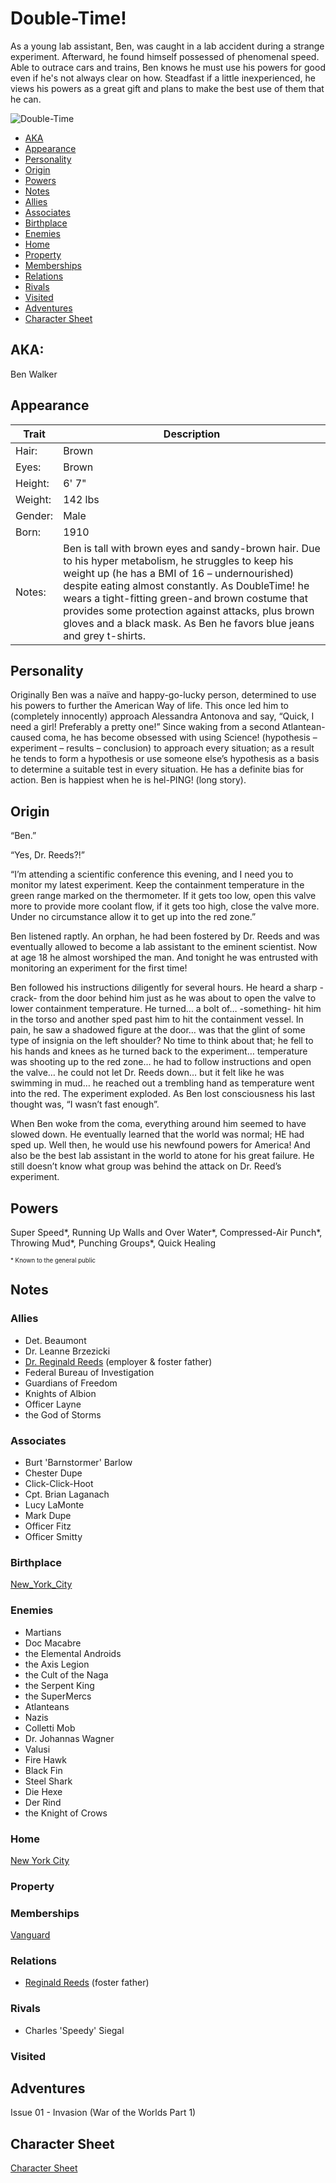 <!--
type: player-character
created-by:
-->
# Double-Time!

As a young lab assistant, Ben, was caught in a lab accident during a strange experiment.  Afterward, he found himself possessed of phenomenal speed.  Able to outrace cars and trains, Ben knows he must use his powers for good even if he's not always clear on how.  Steadfast if a little inexperienced, he views his powers as a great gift and plans to make the best use of them that he can.

![Double-Time](/images/Double-Time.jpg)

- [AKA](#AKA)
- [Appearance](#Appearance)
- [Personality](#Personality)
- [Origin](#Origin)
- [Powers](#Powers)
- [Notes](#Notes)
- [Allies](#Allies)
- [Associates](Lawrence%20Alexander%20Williams.md#Associates)
- [Birthplace](#Birthplace)
- [Enemies](#Enemies)
- [Home](#Home)
- [Property](#Property)
- [Memberships](#Memberships)
- [Relations](#Relations)
- [Rivals](#Rivals)
- [Visited](#Visited)
- [Adventures](#Adventures)
- [Character Sheet](#Character%20Sheet)

## AKA:
Ben Walker

## Appearance 
Trait | Description
-- | --
Hair: | Brown
Eyes: | Brown
Height: | 6' 7"
Weight: | 142 lbs
Gender: | Male
Born: | 1910
Notes: | Ben is tall with brown eyes and sandy-brown hair. Due to his hyper metabolism, he struggles to keep his weight up (he has a BMI of 16 – undernourished) despite eating almost constantly. As DoubleTime! he wears a tight-fitting green-and brown costume that provides some protection against attacks, plus brown gloves and a black mask. As Ben he favors blue jeans and grey t-shirts.

## Personality
Originally Ben was a naïve and happy-go-lucky person, determined to use his powers to further the American Way of life. This once led him to (completely innocently) approach Alessandra Antonova and say, “Quick, I need a girl! Preferably a pretty one!” Since waking from a second Atlantean-caused coma, he has become obsessed with using Science! (hypothesis – experiment – results – conclusion) to approach every situation; as a result he tends to form a hypothesis or use someone else’s hypothesis as a basis to determine a suitable test in every situation. He has a definite bias for action. Ben is happiest when he is hel-PING! (long story).

## Origin
“Ben.” 

“Yes, Dr. Reeds?!” 

“I’m attending a scientific conference this evening, and I need you to monitor my latest experiment. Keep the containment temperature in the green range marked on the thermometer. If it gets too low, open this valve more to provide more coolant flow, if it gets too high, close the valve more. Under no circumstance allow it to get up into the red zone.” 

Ben listened raptly. An orphan, he had been fostered by Dr. Reeds and was eventually allowed to become a lab assistant to the eminent scientist. Now at age 18 he almost worshiped the man. And tonight he was entrusted with monitoring an experiment for the first time!

Ben followed his instructions diligently for several hours. He heard a sharp -crack- from the door behind him just as he was about to open the valve to lower containment temperature. He turned… a bolt of… -something- hit him in the torso and another sped past him to hit the containment vessel. In pain, he saw a shadowed figure at the door… was that the glint of some type of insignia on the left shoulder? No time to think about that; he fell to his hands and knees as he turned back to the experiment… temperature was shooting up to the red zone… he had to follow instructions and open the valve… he could not let Dr. Reeds down… but it felt like he was swimming in mud… he reached out a trembling hand as temperature went into the red. The experiment exploded. As Ben lost consciousness his last thought was, “I wasn’t fast enough”.

When Ben woke from the coma, everything around him seemed to have slowed down. He eventually learned that the world was normal; HE had sped up. Well then, he would use his newfound powers for America! And also be the best lab assistant in the world to atone for his great failure. He still doesn’t know what group was behind the attack on Dr. Reed’s experiment.

## Powers
Super Speed*, Running Up Walls and Over Water*, Compressed-Air Punch*, Throwing Mud*, Punching Groups*, Quick Healing

<sub><sup> * Known to the general public</sup></sub>

## Notes

### Allies
- Det. Beaumont
- Dr. Leanne Brzezicki
- [Dr. Reginald Reeds](/npcs/Reginald_Reeds.md) (employer & foster father)
- Federal Bureau of Investigation
- Guardians of Freedom
- Knights of Albion
- Officer Layne
- the God of Storms

### Associates
- Burt 'Barnstormer' Barlow
- Chester Dupe
- Click-Click-Hoot
- Cpt. Brian Laganach
- Lucy LaMonte
- Mark Dupe
- Officer Fitz
- Officer Smitty

### Birthplace
[New_York_City](/locations/New_York_City.md)

### Enemies
- Martians
- Doc Macabre
- the Elemental Androids
- the Axis Legion
- the Cult of the Naga
- the Serpent King
- the SuperMercs
- Atlanteans
- Nazis
- Colletti Mob
- Dr. Johannas Wagner
- Valusi
- Fire Hawk
- Black Fin
- Steel Shark
- Die Hexe
- Der Rind
- the Knight of Crows

### Home
[New York City](/locations/New_York_City.md)

### Property

### Memberships
[Vanguard](/organizations/Vanguard.md)

### Relations
- [Reginald Reeds](/npcs/Reginald_Reeds.md) (foster father)

### Rivals
- Charles 'Speedy' Siegal

### Visited

## Adventures
Issue 01 - Invasion (War of the Worlds Part 1)

## Character Sheet
[Character Sheet](https://legends-of-the-golden-age.github.io/LotGA/pdf/Double-Time.pdf)

<!-- GM Notes
Things in here don't show up in normal viewing mode.
-->